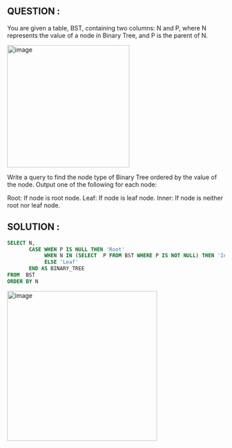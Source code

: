 ## QUESTION :
You are given a table, BST, containing two columns: N and P, where N represents the value of a node in Binary Tree, 
and P is the parent of N.

<img width="283" alt="image" src="https://github.com/user-attachments/assets/aafbc6e9-33fc-49a9-bb57-313e150554c0" />

Write a query to find the node type of Binary Tree ordered by the value of the node. Output one of the following for each node:

Root: If node is root node.
Leaf: If node is leaf node.
Inner: If node is neither root nor leaf node.

## SOLUTION :
```SQL
SELECT N, 
       CASE WHEN P IS NULL THEN 'Root'
            WHEN N IN (SELECT  P FROM BST WHERE P IS NOT NULL) THEN 'Inner'
            ELSE 'Leaf'
       END AS BINARY_TREE
FROM  BST
ORDER BY N
```
<img width="347" alt="image" src="https://github.com/user-attachments/assets/4206ee19-86fd-484a-8781-db48d3316ce7" />



